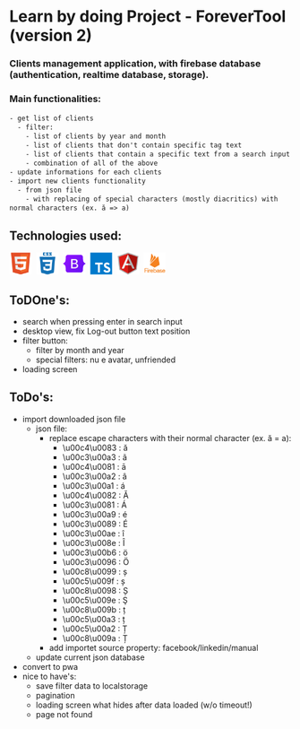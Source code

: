 # Learn by doing Project - ForeverTool (version 2)

### Clients management application, with firebase database (authentication, realtime database, storage).
  ### Main functionalities:
    - get list of clients
      - filter:
        - list of clients by year and month
        - list of clients that don't contain specific tag text
        - list of clients that contain a specific text from a search input
        - combination of all of the above
    - update informations for each clients
    - import new clients functionality
      - from json file
        - with replacing of special characters (mostly diacritics) with normal characters (ex. ă => a)


## Technologies used:
<div>
  <img src="https://github.com/devicons/devicon/blob/master/icons/html5/html5-original.svg" title="HTML5" alt="HTML" width="40" height="40"/>&nbsp;
  <img src="https://github.com/devicons/devicon/blob/master/icons/css3/css3-plain-wordmark.svg"  title="CSS3" alt="CSS" width="40" height="40"/>&nbsp;
  <img src="https://github.com/devicons/devicon/blob/master/icons/bootstrap/bootstrap-original.svg "  title="Bootstrap" alt="Bootstrap" width="40" height="40"/>&nbsp;
  <img src="https://github.com/devicons/devicon/blob/master/icons/typescript/typescript-original.svg" title="TypeScript" alt="TypeScript" width="40" height="40"/>&nbsp;
  <img src="https://github.com/devicons/devicon/blob/master/icons/angularjs/angularjs-original.svg" title="Angular" alt="Angular" width="40" height="40"/>&nbsp;
  <img src="https://github.com/devicons/devicon/blob/master/icons/firebase/firebase-plain-wordmark.svg" title="Firebase" alt="Firebase" width="40" height="40"/>&nbsp;
</div>


  ## ToDOne's:
  - search when pressing enter in search input
  - desktop view, fix Log-out button text position
  - filter button:
    - filter by month and year
    - special filters: nu e avatar, unfriended
  - loading screen
  
  ## ToDo's:
  - import downloaded json file
    - json file:
      - replace escape characters with their normal character (ex. ă = a):
        - \u00c4\u0083 : ă
        - \u00c3\u00a3 : ã
        - \u00c4\u0081 : ā
        - \u00c3\u00a2 : â
        - \u00c3\u00a1 : á
        - \u00c4\u0082 : Ă
        - \u00c3\u0081 : Á
        - \u00c3\u00a9 : é
        - \u00c3\u0089 : É
        - \u00c3\u00ae : î
        - \u00c3\u008e : Î
        - \u00c3\u00b6 : ö
        - \u00c3\u0096 : Ö
        - \u00c8\u0099 : ș
        - \u00c5\u009f : ș
        - \u00c8\u0098 : Ș
        - \u00c5\u009e : Ş
        - \u00c8\u009b : ț
        - \u00c5\u00a3 : ț
        - \u00c5\u00a2 : Ț
        - \u00c8\u009a : Ț
      - add importet source property: facebook/linkedin/manual
    - update current json database
  - convert to pwa
  - nice to have's:
    - save filter data to localstorage
    - pagination
    - loading screen what hides after data loaded (w/o timeout!)
    - page not found
